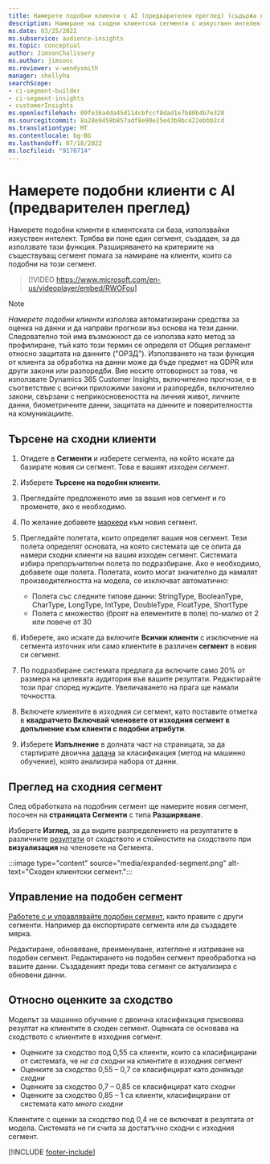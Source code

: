 ```yaml
---
title: Намерете подобни клиенти с AI (предварителен преглед) (съдържа видео)
description: Намиране на сходни клиентски сегменти с изкуствен интелект.
ms.date: 03/25/2022
ms.subservice: audience-insights
ms.topic: conceptual
author: JimsonChalissery
ms.author: jimsonc
ms.reviewer: v-wendysmith
manager: shellyha
searchScope:
- ci-segment-builder
- ci-segment-insights
- customerInsights
ms.openlocfilehash: 09fe36a4da45d114cbfccf8dad1e7b80b4b7e320
ms.sourcegitcommit: 8a28e9458b857adf8e90e25e43b9bc422ebbb2cd
ms.translationtype: MT
ms.contentlocale: bg-BG
ms.lasthandoff: 07/18/2022
ms.locfileid: "9170714"
---
```

# <a name="find-similar-customers-with-ai-preview"></a>Намерете подобни клиенти с AI (предварителен преглед)

Намерете подобни клиенти в клиентската си база, използвайки изкуствен интелект. Трябва ви поне един сегмент, създаден, за да използвате тази функция. Разширяването на критериите на съществуващ сегмент помага за намиране на клиенти, които са подобни на този сегмент.

> [!VIDEO https://www.microsoft.com/en-us/videoplayer/embed/RWOFou]

> [!NOTE]
> *Намерете подобни клиенти* използва автоматизирани средства за оценка на данни и да направи прогнози въз основа на тези данни. Следователно той има възможност да се използва като метод за профилиране, тъй като този термин се определя от Общия регламент относно защитата на данните ("ОРЗД"). Използването на тази функция от клиента за обработка на данни може да бъде предмет на GDPR или други закони или разпоредби. Вие носите отговорност за това, че използвате Dynamics 365 Customer Insights, включително прогнози, е в съответствие с всички приложими закони и разпоредби, включително закони, свързани с неприкосновеността на личния живот, личните данни, биометричните данни, защитата на данните и поверителността на комуникациите.

## <a name="find-similar-customers"></a>Търсене на сходни клиенти

1. Отидете в **Сегменти** и изберете сегмента, на който искате да базирате новия си сегмент. Това е вашият *изходен сегмент*.

1. Изберете **Търсене на подобни клиенти**.

1. Прегледайте предложеното име за вашия нов сегмент и го променете, ако е необходимо.

1. По желание добавете [маркери](work-with-tags-columns.md#manage-tags) към новия сегмент.

1. Прегледайте полетата, които определят вашия нов сегмент. Тези полета определят основата, на която системата ще се опита да намери сходни клиенти на вашия изходен сегмент. Системата избира препоръчителни полета по подразбиране. Ако е необходимо, добавете още полета.
  Полетата, които могат значително да намалят производителността на модела, се изключват автоматично:
  
   - Полета със следните типове данни: StringType, BooleanType, CharType, LongType, IntType, DoubleType, FloatType, ShortType
   - Полета с множество (броят на елементите в поле) по-малко от 2 или повече от 30

1. Изберете, ако искате да включите **Всички клиенти** с изключение на сегмента източник или само клиентите в различен **сегмент** в новия си сегмент.

1. По подразбиране системата предлага да включите само 20% от размера на целевата аудитория във вашите резултати. Редактирайте този праг според нуждите. Увеличаването на прага ще намали точността.

1. Включете клиентите в изходния си сегмент, като поставите отметка в **квадратчето Включвай членовете от изходния сегмент в допълнение към клиенти с подобни атрибути**.

1. Изберете **Изпълнение** в долната част на страницата, за да стартирате двоична [задача](#about-similarity-scores) за класификация (метод на машинно обучение), която анализира набора от данни.

## <a name="view-the-similar-segment"></a>Преглед на сходния сегмент

След обработката на подобния сегмент ще намерите новия сегмент, посочен на **страницата Сегменти** с типа **Разширяване**.

Изберете **Изглед**, за да видите разпределението на резултатите в различните [резултати](#about-similarity-scores) от сходството и стойностите на сходството при **визуализация** на членовете на Сегмента.

:::image type="content" source="media/expanded-segment.png" alt-text="Сходен клиентски сегмент.":::

## <a name="manage-a-similar-segment"></a>Управление на подобен сегмент

[Работете с и управлявайте подобен сегмент](segments.md#manage-existing-segments), както правите с други сегменти. Например да експортирате сегмента или да създадете мярка.

Редактиране, обновяване, преименуване, изтегляне и изтриване на подобен сегмент. Редактирането на подобен сегмент преобработка на вашите данни. Създаденият преди това сегмент се актуализира с обновени данни.

## <a name="about-similarity-scores"></a>Относно оценките за сходство

Моделът за машинно обучение с двоична класификация присвоява резултат на клиентите в сходен сегмент. Оценката се основава на сходството с клиентите в изходния сегмент.

- Оценките за сходство под 0,55 са клиенти, които са класифицирани от системата, че *не са сходни* на клиентите в изходния сегмент
- Оценките за сходство 0,55 – 0,7 се класифицират като *донякъде сходни*
- Оценките за сходство 0,7 – 0,85 се класифицират като *сходни*
- Оценките за сходство 0,85 – 1 са клиенти, класифицирани от системата като *много сходни*

Клиентите с оценки за сходство под 0,4 не се включват в резултата от модела. Системата не ги счита за достатъчно сходни с изходния сегмент.

[!INCLUDE [footer-include](includes/footer-banner.md)]
